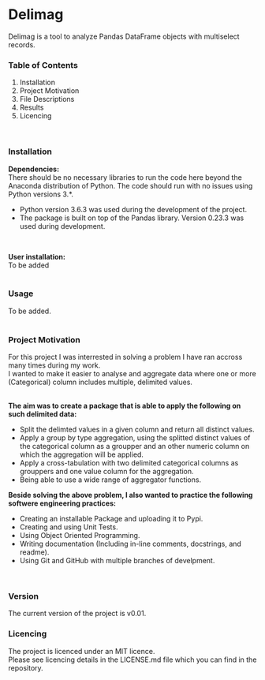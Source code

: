 # Delimag

Delimag is a tool to analyze Pandas DataFrame objects with multiselect records.
<br>

### Table of Contents

 1. Installation
 2. Project Motivation
 3. File Descriptions
 4. Results
 5. Licencing
<br>

### Installation

**Dependencies:** <br>
There should be no necessary libraries to run the code here beyond the Anaconda distribution of Python. The code should run with no issues using Python versions 3.*.

* Python version 3.6.3 was used during the development of the project.
* The package is built on top of the Pandas library. Version 0.23.3 was used during development.
<br>

**User installation:** <br>
To be added
<br>
<br>

### Usage
To be added.
<br>
<br>

### Project Motivation

For this project I was interrested in solving a problem I have ran accross many times during my work. <br>
I wanted to make it easier to analyse and aggregate data where one or more (Categorical) column includes multiple, delimited values.<br>
<br>

**The aim was to create a package that is able to apply the following on such delimited data:**
* Split the delimted values in a given column and return all distinct values.
* Apply a group by type aggregation, using the splitted distinct values of the categorical column as a groupper and an other numeric column on which the aggregation will be applied.
* Apply a cross-tabulation with two delimited categorical columns  as grouppers and one value column for the aggregation.
* Being able to use a wide range of aggregator functions.

**Beside solving the above problem, I also wanted to practice the following softwere engineering practices:**
* Creating an installable Package and uploading it to Pypi.
* Creating and using Unit Tests.
* Using Object Oriented Programming.
* Writing documentation (Including in-line comments, docstrings, and readme).
* Using Git and GitHub with multiple branches of develpment.
<br>


### Version
The current version of the project is v0.01.
<br>

### Licencing
The project is licenced under an MIT licence.<br>
Please see licencing details in the LICENSE.md file which you can find in the repository.
